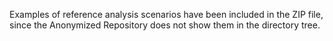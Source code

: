 Examples of reference analysis scenarios have been included in the ZIP file, since the Anonymized Repository does not show them in the directory tree.
